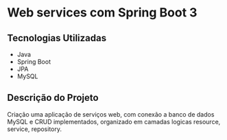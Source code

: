 
# Web services com Spring Boot 3

## Tecnologias Utilizadas

- Java
- Spring Boot
- JPA
- MySQL

## Descrição do Projeto

Criação uma aplicação de serviços web, com conexão a banco de dados MySQL e CRUD implementados, organizado em camadas logicas resource, service, repository.
